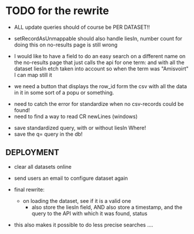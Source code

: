 # TODO for the rewrite

- ALL update queries should of course be PER DATASET!!


- setRecordAsUnmappable should also handle liesIn, number count for doing this on no-results page is still wrong

- I would like to have a field to do an easy search on a different name on the no-results page that just calls the api for one term:
    and with all the dataset liesIn etch taken into account so when the term was "Amisvoirt" I can map still it

- we need a button that displays the row_id form the csv with all the data in it in some sort of a popu or something.

+ need to catch the error for standardize when no csv-records could be found!
+ need to find a way to read CR newLines (windows)

- save standardized query, with or without liesIn Where!
- save the q= query in the db!



## DEPLOYMENT

- clear all datasets online
- send users an email to configure dataset again



- final rewrite:
    - on loading the dataset, see if it is a valid one
        - also store the liesIn field, AND also store a timestamp, and the query to the API with which it was found, status


- this also makes it possible to do less precise searches ....

